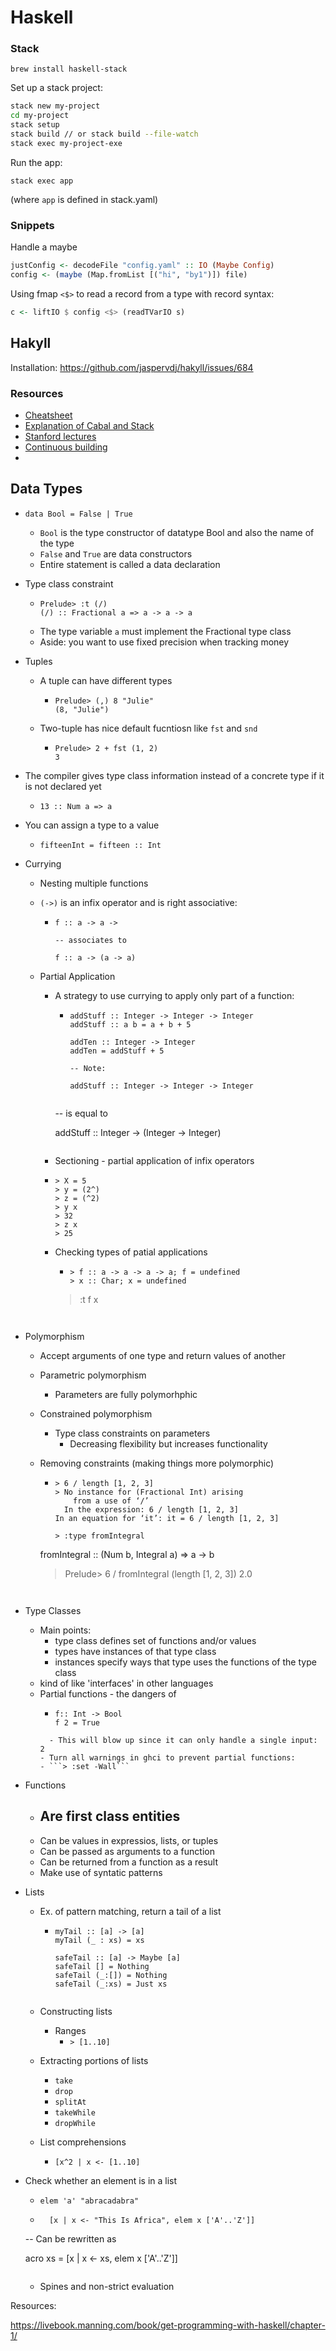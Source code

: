 

# Haskell 

### Stack

```brew install haskell-stack```

Set up a stack project:

```bash
stack new my-project
cd my-project
stack setup
stack build // or stack build --file-watch
stack exec my-project-exe
```

Run the app: 

```stack exec app```

(where ```app``` is defined in stack.yaml)

### Snippets

Handle a maybe 

```haskell
justConfig <- decodeFile "config.yaml" :: IO (Maybe Config)
config <- (maybe (Map.fromList [("hi", "by1")]) file)
```

Using fmap ```<$>``` to read a record from a type with record syntax:

``` haskell
c <- liftIO $ config <$> (readTVarIO s)
```



## Hakyll

Installation:
https://github.com/jaspervdj/hakyll/issues/684



### Resources

- [Cheatsheet](http://cheatsheet.codeslower.com/CheatSheet.pdf)
- [Explanation of Cabal and Stack](https://medium.com/@fommil/why-not-both-8adadb71a5ed)
- [Stanford lectures](http://www.scs.stanford.edu/11au-cs240h/notes/)
- [Continuous building](https://blog.ssanj.net/posts/2017-11-30-continuous-compilation-and-testing-through-stack-and-haskell.html)
- 

## Data Types 

- ```data Bool = False | True```
  - ```Bool``` is the type constructor of datatype Bool and also the name of the
    type 
  - ```False``` and ```True``` are data constructors 
  - Entire statement is called a data declaration 


- Type class constraint
  - ```
    Prelude> :t (/)
    (/) :: Fractional a => a -> a -> a 
    ```
  - The type variable ```a``` must implement the Fractional type class
  - Aside: you want to use fixed precision when tracking money

- Tuples 
  - A tuple can have different types
    - ```
      Prelude> (,) 8 "Julie"
      (8, "Julie")
      ```
  - Two-tuple has nice default fucntiosn like ```fst``` and ```snd```
    - ```
      Prelude> 2 + fst (1, 2)
      3
      ```

- The compiler gives type class information instead of a concrete type if it is
  not declared yet
  - ```Prelude> :t 13
    13 :: Num a => a
    ```

- You can assign a type to a value
  - ```Prelude> fifteen = 15
    fifteenInt = fifteen :: Int
    ```

- Currying 
  - Nesting multiple functions 
  - ```(->)``` is an infix operator and is right associative:
    - ```
      f :: a -> a -> 

      -- associates to 

      f :: a -> (a -> a)
      ```
  - Partial Application 
    - A strategy to use currying to apply only part of a function:
      - ```
        addStuff :: Integer -> Integer -> Integer
        addStuff :: a b = a + b + 5

        addTen :: Integer -> Integer 
        addTen = addStuff + 5 

        -- Note:

        addStuff :: Integer -> Integer -> Integer
        ```
      ```
      
      ```
  
  
      -- is equal to 
      
        addStuff :: Integer -> (Integer -> Integer)
        ```
     - Sectioning - partial application of infix operators
      - ```
        > X = 5
        > y = (2^)
        > z = (^2)
        > y x
        > 32
        > z x
        > 25
        ```
    - Checking types of patial applications
      - ```
        > f :: a -> a -> a -> a; f = undefined
        > x :: Char; x = undefined
        ```
      > :t f x
    ```
    
    ```
  
       ```
  
- Polymorphism
  - Accept arguments of one type and return values of another 
  - Parametric polymorphism
    
    - Parameters are fully polymorhphic
  - Constrained polymorphism
    - Type class constraints on parameters
      - Decreasing flexibility but increases functionality
  - Removing constraints (making things more polymorphic)
    - ``` 
      > 6 / length [1, 2, 3]
      > No instance for (Fractional Int) arising
          from a use of ‘/’
        In the expression: 6 / length [1, 2, 3]
      In an equation for ‘it’: it = 6 / length [1, 2, 3]
  
      > :type fromIntegral
    fromIntegral :: (Num b, Integral a) => a -> b
  
      > Prelude> 6 / fromIntegral (length [1, 2, 3])
      2.0
      ```
    ```
    
    ```
  
- Type Classes 
  - Main points:
    - type class defines set of functions and/or values
    - types have instances of that type class
    - instances specify ways that type uses the functions of the type class
  - kind of like 'interfaces' in other languages  
  - Partial functions - the dangers of 
    - ```
      f:: Int -> Bool
      f 2 = True
      ```
    ```
      - This will blow up since it can only handle a single input: 2
    - Turn all warnings in ghci to prevent partial functions:
    - ```> :set -Wall```
    ```
  
- Functions 
  - Are first class entities 
    - 
  - Can be values in expressios, lists, or tuples 
  - Can be passed as arguments to a function
  - Can be returned from a function as a result 
  - Make use of syntatic patterns 

- Lists 
  - Ex. of pattern matching, return a tail of a list
    - ```
      myTail :: [a] -> [a]
      myTail (_ : xs) = xs

      safeTail :: [a] -> Maybe [a]
      safeTail [] = Nothing 
      safeTail (_:[]) = Nothing 
      safeTail (_:xs) = Just xs
      ```
    ```
    
    ```
  - Constructing lists 
    - Ranges
      - ```> [1..10]```
  - Extracting portions of lists
    - ```take```
    - ```drop```
    - ```splitAt```
    - ```takeWhile```
    - ```dropWhile```
  - List comprehensions 
    
    - ```[x^2 | x <- [1..10]```
- Check whether an element is in a list
    - ```elem 'a' "abracadabra"```
  - ```
      [x | x <- "This Is Africa", elem x ['A'..'Z']]
    ```
    
  
  -- Can be rewritten as 
  
    acro xs = [x | x <- xs, elem x ['A'..'Z']]
  
    ```
    
    ```
  - Spines and non-strict evaluation





Resources:

https://livebook.manning.com/book/get-programming-with-haskell/chapter-1/

